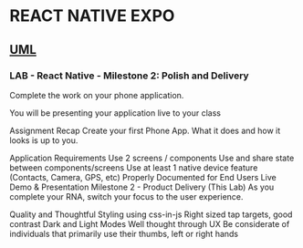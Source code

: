 # REACT NATIVE EXPO

## [UML](./assets/UML.png)

### LAB - React Native - Milestone 2: Polish and Delivery

Complete the work on your phone application.

You will be presenting your application live to your class

Assignment Recap
Create your first Phone App. What it does and how it looks is up to you.

Application Requirements
Use 2 screens / components
Use and share state between components/screens
Use at least 1 native device feature (Contacts, Camera, GPS, etc)
Properly Documented for End Users
Live Demo & Presentation
Milestone 2 - Product Delivery (This Lab)
As you complete your RNA, switch your focus to the user experience.

Quality and Thoughtful Styling using css-in-js
Right sized tap targets, good contrast
Dark and Light Modes
Well thought through UX
Be considerate of individuals that primarily use their thumbs, left or right hands
